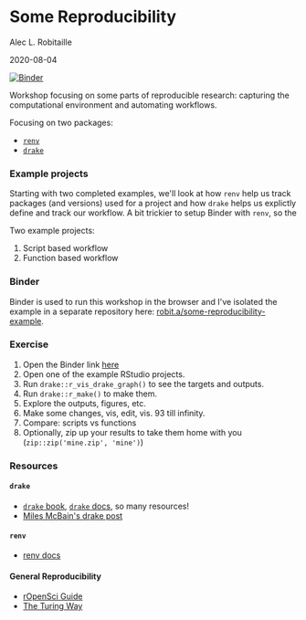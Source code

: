 # Some Reproducibility

Alec L. Robitaille

2020-08-04


[![Binder](https://mybinder.org/badge_logo.svg)](https://mybinder.org/v2/gl/robit.a%2Fsome-reproducibility-example/master?urlpath=rstudio)

Workshop focusing on some parts of reproducible research: capturing the computational environment
and automating workflows.

Focusing on two packages:

* [`renv`](https://rstudio.github.io/renv)
* [`drake`](https://github.com/ropensci/drake/)


### Example projects

Starting with two completed examples, we'll look at how `renv` help us track packages (and versions) used for a 
project and how `drake` helps us explictly define and track our workflow. 
A bit trickier to setup Binder with `renv`, so the 


Two example projects:

1. Script based workflow
2. Function based workflow

### Binder

Binder is used to run this workshop in the browser and I've isolated the example
in a separate repository here: [robit.a/some-reproducibility-example](https://gitlab.com/robit.a/some-reproducibility-example). 


### Exercise

1. Open the Binder link [here](https://mybinder.org/v2/gl/robit.a%2Fsome-reproducibility-example/master?urlpath=rstudio)
1. Open one of the example RStudio projects. 
1. Run `drake::r_vis_drake_graph()` to see the targets and outputs. 
1. Run `drake::r_make()` to make them. 
1. Explore the outputs, figures, etc. 
1. Make some changes, vis, edit, vis. 93 till infinity.
1. Compare: scripts vs functions
1. Optionally, zip up your results to take them home with you (`zip::zip('mine.zip', 'mine')`)



### Resources

#### `drake`

* [`drake` book](https://books.ropensci.org/drake/), [`drake` docs](https://docs.ropensci.org/drake/), so many resources!
* [Miles McBain's drake post](https://milesmcbain.xyz/the-drake-post/)


#### `renv`

* [renv docs](https://rstudio.github.io/renv/articles/renv.html)


#### General Reproducibility

* [rOpenSci Guide](https://ropensci.github.io/reproducibility-guide/sections/introduction/)
* [The Turing Way](https://the-turing-way.netlify.app/welcome)

